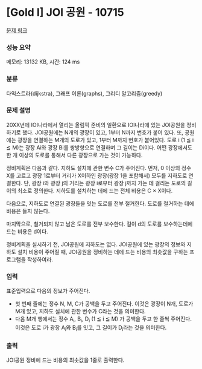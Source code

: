 # [Gold I] JOI 공원 - 10715 

[문제 링크](https://www.acmicpc.net/problem/10715) 

### 성능 요약

메모리: 13132 KB, 시간: 124 ms

### 분류

다익스트라(dijkstra), 그래프 이론(graphs), 그리디 알고리즘(greedy)

### 문제 설명

<p>20XX년에 IOI나라에서 열리는 올림픽 준비의 일환으로 IOI나라에 있는 JOI공원을 정비하기로 했다. JOI공원에는 N개의 광장이 있고, 1부터 N까지 번호가 붙어 있다. 또, 공원에는 광장을 연결하는 M개의 도로가 있고, 1부터 M까지 번호가 붙어있다. 도로 i (1 ≦ i ≦ M)는 광장 Ai와 광장 Bi를 쌍방향으로 연결하며 그 길이는 Di이다. 어떤 광장에서도 한 개 이상의 도로를 통해서 다른 광장으로 가는 것이 가능하다.</p>

<p>정비계획은 다음과 같다. 지하도 설치에 관한 변수 C가 주어진다. 먼저, 0 이상의 정수 X를 고르고 광장 1로부터 거리가 X이하인 광장(광장 1을 포함해서) 모두를 지하도로 연결한다. 단, 광장 i와 광장 j의 거리는 광장 i로부터 광장 j까지 가는 데 걸리는 도로의 길이의 최소로 정의한다. 지하도를 설치하는 데에 드는 전체 비용은 C × X이다.</p>

<p>다음으로, 지하도로 연결된 광장들을 잇는 도로를 전부 철거한다. 도로를 철거하는 데에 비용은 들지 않는다.</p>

<p>마지막으로, 철거되지 않고 남은 도로를 전부 보수한다. 길이 d의 도로를 보수하는데에 드는 비용은 d이다.</p>

<p>정비계획을 실시하기 전, JOI공원에 지하도는 없다. JOI공원에 있는 광장의 정보와 지하도 설치 비용이 주어질 때, JOI공원을 정비하는 데에 드는 비용의 최솟값을 구하는 프로그램을 작성하여라.</p>

### 입력 

 <p>표준입력으로 다음의 정보가 주어진다.</p>

<ul>
	<li>첫 번째 줄에는 정수 N, M, C가 공백을 두고 주어진다. 이것은 광장이 N개, 도로가 M개 있고, 지하도 설치에 관한 변수가 C라는 것을 의미한다.</li>
	<li>다음 M개 행에서는 정수 A<sub>i</sub>, B<sub>i</sub>, D<sub>i</sub> (1 ≦ i ≦ M) 가 공백을 두고 한 줄씩 주어진다. 이것은 도로 i가 광장 A<sub>i</sub>와 B<sub>i</sub>를 잇고, 그 길이가 D<sub>i</sub>라는 것을 의미한다.</li>
</ul>

### 출력 

 <p>JOI공원 정비에 드는 비용의 최솟값을 1줄로 출력한다.</p>

